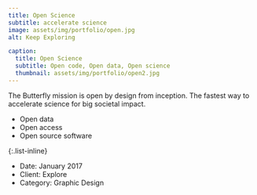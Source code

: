```yaml
---
title: Open Science
subtitle: accelerate science
image: assets/img/portfolio/open.jpg
alt: Keep Exploring

caption:
  title: Open Science
  subtitle: Open code, Open data, Open science
  thumbnail: assets/img/portfolio/open2.jpg
---
```

The Butterfly mission is open by design from inception.  The fastest way to accelerate science for big societal impact. 
- Open data
- Open access
- Open source software

{:.list-inline}
- Date: January 2017
- Client: Explore
- Category: Graphic Design

